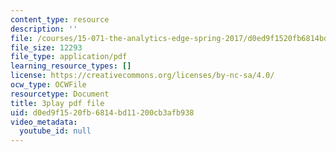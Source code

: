 ```yaml
---
content_type: resource
description: ''
file: /courses/15-071-the-analytics-edge-spring-2017/d0ed9f1520fb6814bd11200cb3afb938_08Ih9GGB5-c.pdf
file_size: 12293
file_type: application/pdf
learning_resource_types: []
license: https://creativecommons.org/licenses/by-nc-sa/4.0/
ocw_type: OCWFile
resourcetype: Document
title: 3play pdf file
uid: d0ed9f15-20fb-6814-bd11-200cb3afb938
video_metadata:
  youtube_id: null
---
```


